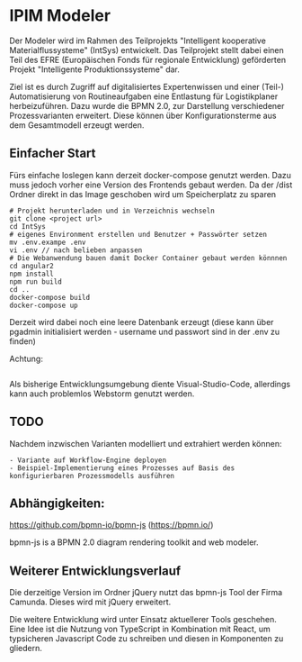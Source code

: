 # IPIM Modeler

Der Modeler wird im Rahmen des Teilprojekts "Intelligent kooperative Materialflussysteme" (IntSys) entwickelt. Das Teilprojekt stellt dabei einen Teil des EFRE (Europäischen Fonds für regionale Entwicklung) geförderten Projekt "Intelligente Produktionssysteme" dar. 

Ziel ist es durch Zugriff auf digitalisiertes Expertenwissen und einer (Teil-) Automatisierung von Routineaufgaben 
eine Entlastung für Logistikplaner herbeizuführen.
Dazu wurde die BPMN 2.0, zur Darstellung verschiedener Prozessvarianten erweitert. Diese können über Konfigurationsterme aus dem Gesamtmodell erzeugt werden. 



## Einfacher Start

Fürs einfache loslegen kann derzeit docker-compose genutzt werden. 
Dazu muss jedoch vorher eine Version des Frontends gebaut werden. Da der /dist Ordner direkt in das Image geschoben wird um Speicherplatz zu sparen
```
# Projekt herunterladen und in Verzeichnis wechseln
git clone <project url>
cd IntSys
# eigenes Environment erstellen und Benutzer + Passwörter setzen
mv .env.exampe .env 
vi .env // nach belieben anpassen
# Die Webanwendung bauen damit Docker Container gebaut werden könnnen 
cd angular2
npm install
npm run build
cd ..
docker-compose build 
docker-compose up 
```
Derzeit wird dabei noch eine leere Datenbank erzeugt (diese kann über pgadmin initialisiert werden - username und passwort sind in der .env zu finden)

Achtung: 
```

```

Als bisherige Entwicklungsumgebung diente Visual-Studio-Code, allerdings kann auch problemlos Webstorm genutzt werden. 

## TODO

Nachdem inzwischen Varianten modelliert und extrahiert werden können: 

    - Variante auf Workflow-Engine deployen
    - Beispiel-Implementierung eines Prozesses auf Basis des konfigurierbaren Prozessmodells ausführen

## Abhängigkeiten:

https://github.com/bpmn-io/bpmn-js (https://bpmn.io/)

bpmn-js is a BPMN 2.0 diagram rendering toolkit and web modeler.

## Weiterer Entwicklungsverlauf

Die derzeitige Version im Ordner jQuery nutzt das bpmn-js Tool der Firma Camunda. 
Dieses wird mit jQuery erweitert.

Die weitere Entwicklung wird unter Einsatz aktuellerer Tools geschehen. 
Eine Idee ist die Nutzung von TypeScript in Kombination mit React, um typsicheren Javascript Code zu schreiben und diesen in Komponenten zu gliedern.